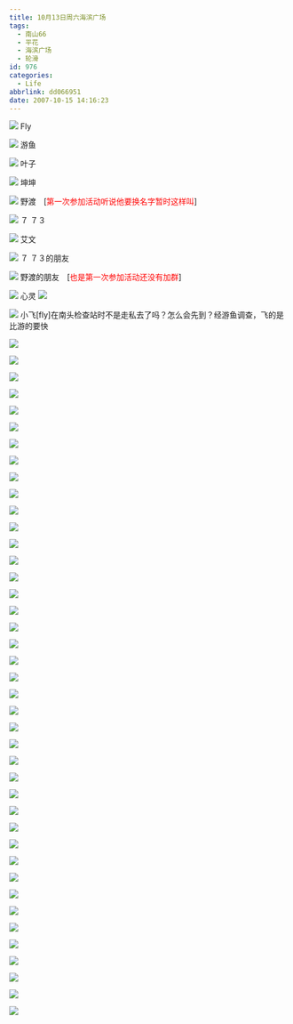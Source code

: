 ```yaml
---
title: 10月13日周六海滨广场
tags:
  - 南山66
  - 平花
  - 海滨广场
  - 轮滑
id: 976
categories:
  - Life
abbrlink: dd066951
date: 2007-10-15 14:16:23
---
```


![](/images/2007/10/15_135748_8155.jpg)
Fly
<!--more-->
![](/images/2007/10/15_135816_8156.jpg)
游鱼

![](/images/2007/10/15_135830_8157.jpg)
叶子

![](/images/2007/10/15_135841_8158.jpg)
坤坤

![](/images/2007/10/15_135856_8159.jpg)
野渡　[<font color="red">第一次参加活动听说他要换名字暂时这样叫</font>]

![](/images/2007/10/15_135906_8160.jpg)
７ ７３

![](/images/2007/10/15_135925_8161.jpg)
艾文

![](/images/2007/10/15_135934_8162.jpg)
７ ７３的朋友

![](/images/2007/10/15_135943_8163.jpg)
野渡的朋友　[<font color="red">也是第一次参加活动还没有加群</font>]

![](/images/2007/10/15_135952_8164.jpg)
心灵 ![](/images/2007/08/23_em016_7586.gif)

![](/images/2007/10/15_140000_8165.jpg)
小飞[fly]在南头检查站时不是走私去了吗？怎么会先到？经游鱼调查，飞的是比游的要快

![](/images/2007/10/15_140102_8166.jpg)

![](/images/2007/10/15_140115_8167.jpg)

![](/images/2007/10/15_140123_8168.jpg)

![](/images/2007/10/15_140131_8169.jpg)

![](/images/2007/10/15_140231_8170.jpg)

![](/images/2007/10/15_140238_8171.jpg)

![](/images/2007/10/15_140247_8172.jpg)

![](/images/2007/10/15_140255_8173.jpg)

![](/images/2007/10/15_140301_8174.jpg)

![](/images/2007/10/15_140312_8175.jpg)

![](/images/2007/10/15_140339_8176.jpg)

![](/images/2007/10/15_140650_8177.jpg)

![](/images/2007/10/15_140718_8178.jpg)

![](/images/2007/10/15_140727_8179.jpg)

![](/images/2007/10/15_140752_8180.jpg)

![](/images/2007/10/15_140801_8181.jpg)

![](/images/2007/10/15_140836_8183.jpg)

![](/images/2007/10/15_140843_8184.jpg)

![](/images/2007/10/15_140908_8185.jpg)

![](/images/2007/10/15_140942_8186.jpg)

![](/images/2007/10/15_140957_8187.jpg)

![](/images/2007/10/15_141007_8188.jpg)

![](/images/2007/10/15_141019_8189.jpg)

![](/images/2007/10/15_141028_8190.jpg)

![](/images/2007/10/15_141041_8191.jpg)

![](/images/2007/10/15_141050_8192.jpg)

![](/images/2007/10/15_141059_8193.jpg)

![](/images/2007/10/15_141109_8194.jpg)

![](/images/2007/10/15_141118_8195.jpg)

![](/images/2007/10/15_141124_8196.jpg)

![](/images/2007/10/15_141138_8197.jpg)

![](/images/2007/10/15_141149_8198.jpg)

![](/images/2007/10/15_141159_8199.jpg)

![](/images/2007/10/15_141207_8200.jpg)

![](/images/2007/10/15_141217_8201.jpg)

![](/images/2007/10/15_141230_8202.jpg)

![](/images/2007/10/15_141238_8203.jpg)

![](/images/2007/10/15_141246_8204.jpg)

![](/images/2007/10/15_141253_8205.jpg)

![](/images/2007/10/15_141301_8206.jpg)

![](/images/2007/10/15_141309_8207.jpg)
